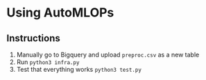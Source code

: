# Using AutoMLOPs


## Instructions

1. Manually go to Bigquery and upload `preproc.csv` as a new table
2. Run `python3 infra.py`
3. Test that everything works `python3 test.py`
